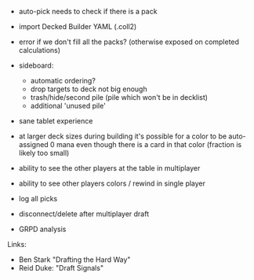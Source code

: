 

- auto-pick needs to check if there is a pack

- import Decked Builder YAML (.coll2)

- error if we don't fill all the packs? (otherwise exposed on completed calculations)

- sideboard:
    - automatic ordering?
    - drop targets to deck not big enough
    - trash/hide/second pile (pile which won't be in decklist) 
    - additional 'unused pile'

- sane tablet experience

- at larger deck sizes during building it's possible for a color
  to be auto-assigned 0 mana even though there is a card in that color
  (fraction is likely too small)

- ability to see the other players at the table in multiplayer

- ability to see other players colors / rewind in single player

- log all picks 

- disconnect/delete after multiplayer draft

- GRPD analysis

Links:

- Ben Stark "Drafting the Hard Way"
- Reid Duke: "Draft Signals"

